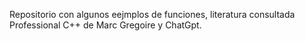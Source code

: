 Repositorio con algunos eejmplos de funciones, literatura consultada Professional C++ de Marc Gregoire y ChatGpt.
